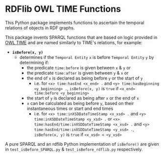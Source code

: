 # RDFlib OWL TIME Functions

This Python package implements functions to ascertain the temporal relations of objects in RDF graphs.

This package invents SPARQL functions that are based on logic provided in [OWL TIME](https://www.w3.org/TR/owl-time/) and are named similarly to TIME's relations, for example:

* **`isBefore(x, y)`** 
    * determines if the `Temporal Entity` `x` is before `Temporal Entity` `y` by determining if: 
        * the predicate `time:before` is given between `x` & `y` or
        * the predicate `time:after` is given between `y` & `x` or
        * the end of `x` is declared as being before `y` or the start of `y`
            * i.e.  for `<x> time:hasEnd <x_end> .` and `<y> time:hasBeginning <y_beginning> .`, `isBefore(x, y)` is `true` if `<x_end> time:before <y_beginning>`
        * the start of `y` is declared as being after `x` or the end of `x`
        * `x` can be calculated as being before `y`, based on their instantaneous times or start and end times
            * i.e. for `<x> time:inXSDDateTimeStamp <x_xsd> .` and `<y> time:inXSDDateTimeStamp <y_xsd> .` or  `<x> time:hasEnd/time:inXSDDateTimeStamp <x_xsd> .` and `<y> time:hasEnd/time:inXSDDateTimeStamp <y_xsd> .`, `isBefore(x, y)` is `true` if `<x_xsd> < <y_xsd>`
    
A pure SPARQL and an rdflib Python implementation of `isBefore()` are given in `test_isBefore_SPARQL.py` & `test_isBefore_rdflib.py` respectively.
